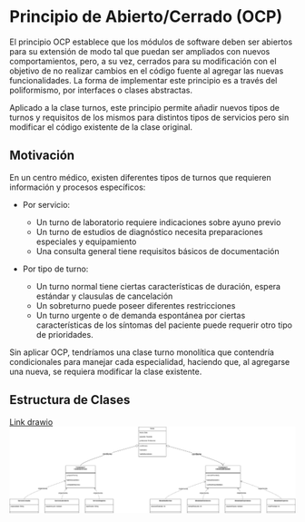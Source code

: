 # Principio de Abierto/Cerrado (OCP)

El principio OCP establece que los módulos de software deben ser abiertos para su extensión de modo tal que puedan ser ampliados con nuevos comportamientos, pero, a su vez, cerrados para su modificación con el objetivo de no realizar cambios en el código fuente al agregar las nuevas funcionalidades. La forma de implementar este principio es a través del poliformismo, por interfaces o clases abstractas.

Aplicado a la clase turnos, este principio permite añadir nuevos tipos de turnos y requisitos de los mismos para distintos tipos de servicios pero sin modificar el código existente de la clase original.

## Motivación

En un centro médico, existen diferentes tipos de turnos que requieren información y procesos específicos:

+ Por servicio:
  - Un turno de laboratorio requiere indicaciones sobre ayuno previo
  - Un turno de estudios de diagnóstico necesita preparaciones especiales y equipamiento
  - Una consulta general tiene requisitos básicos de documentación

+ Por tipo de turno:
  - Un turno normal tiene ciertas características de duración, espera estándar y clausulas de cancelación
  - Un sobreturno puede poseer diferentes restricciones
  - Un turno urgente o de demanda espontánea por ciertas características de los síntomas del paciente puede requerir otro         tipo de prioridades.

Sin aplicar OCP, tendríamos una clase turno monolítica que contendría condicionales para manejar cada especialidad, haciendo que, al agregarse una nueva, se requiera modificar la clase existente.

## Estructura de Clases

[Link drawio](https://drive.google.com/file/d/1R1WujRBbFwS2cII3Ohx8CVwmzr9upmUp/view?usp=sharing)
![Ejemplo ocp](imagenes/019_Parcial_1_SOLID_OCP.jpg)


